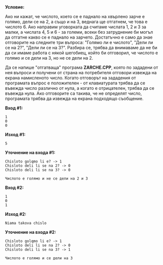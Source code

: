 **Условие:**

Ако ни кажат, че числото, което се е паднало на хвърлено зарче е голямо, дели се на 2, а също и на 3, веднага ще отгатнем, че това е числото 6. Ако направим уговорката да считаме числата 1, 2 и 3 за малки, а числата 4, 5 и 6 - за големи, всеки без затруднение би могъл да отгатне какво се е паднало на зарчето. Достатъчно е само да знае отговорите на следните три въпроса: "Голямо ли е числото", "Дели ли се на 2?", "Дели ли се на 3?". Разбира се, трябва да внимаваме да не би да си имаме работа с някой шегобиец, който би отговорил, че числото е голямо и се дели на 3, но не се дели на 2.

Да се напише "отгатваща" програма **ZARCHE.CPP**, която по зададени от нея въпроси и получени от страна на потребителя отговори извежда на екрана намисленото число. Когато отговорът на зададения от програмата въпрос е положителен - от клавиатурата трябва да се въвежда число различно от нула, а когато е отрицателен, трябва да се въвежда нула. Ако отговорите са такива, че не определят число, програмата трябва да извежда на екрана подходящо съобщение.

**Вход #1:**

	1
	0
	0

**Изход #1:**

	5

**Уточнение на входа #1:**

	Chisloto golqmo li e? -> 1
	Chisloto deli li se na 2? -> 0
	Chisloto deli li se na 3? -> 0

	Числото е голямо и не се дели на 2 и 3

**Вход #2:**

	1
	0
	1

**Изход #2:**

	Niama takova chislo

**Уточнение на входа #2:**

	Chisloto golqmo li e? -> 1
	Chisloto deli li se na 2? -> 0
	Chisloto deli li se na 3? -> 1

	Числото е голямо и се дели на 3